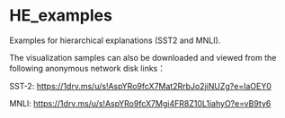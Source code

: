 # HE_examples
Examples for hierarchical explanations (SST2 and MNLI).

The visualization samples can also be downloaded and viewed from the following anonymous network disk links：

SST-2: https://1drv.ms/u/s!AspYRo9fcX7Mat2RrbJo2jiNUZg?e=IaOEY0

MNLI: https://1drv.ms/u/s!AspYRo9fcX7Mgi4FR8Z10L1iahyO?e=vB9ty6
